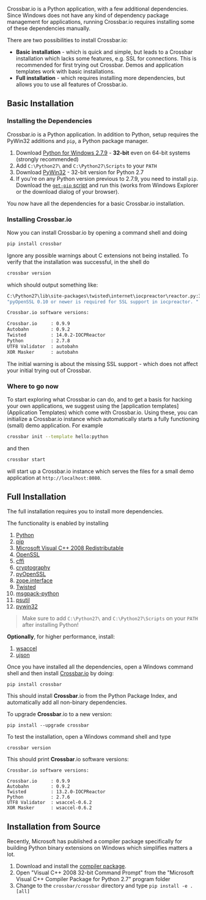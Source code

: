 Crossbar.io is a Python application, with a few additional dependencies. Since Windows does not have any kind of dependency package management for applications, running Crossbar.io requires installing some of these dependencies manually.

There are two possibilities to install Crossbar.io:

* **Basic installation** - which is quick and simple, but leads to a Crossbar installation which lacks some features, e.g. SSL for connections. This is recommended for first trying out Crossbar. Demos and application templates work with basic installations.
* **Full installation** - which requires installing more dependencies, but allows you to use all features of Crossbar.io.

## Basic Installation

### Installing the Dependencies

Crossbar.io is a Python application. In addition to Python, setup requires the PyWin32 additions and `pip`, a Python package manager.

1. Download [Python for Windows 2.7.9](https://www.python.org/downloads/windows/) - **32-bit** even on 64-bit systems (strongly recommended)
2. Add `C:\Python27\` and `C:\Python27\Scripts` to your `PATH`
3. Download [PyWin32](http://sourceforge.net/projects/pywin32/files/pywin32/) - 32-bit version for Python 2.7
4. If you're on any Python version previous to 2.7.9, you need to install `pip`. Download the [`get-pip` script](https://bootstrap.pypa.io/get-pip.py) and run this (works from Windows Explorer or the download dialog of your browser).

You now have all the dependencies for a basic Crossbar.io installation. 

### Installing Crossbar.io

Now you can install Crossbar.io by opening a command shell and doing

```sh
pip install crossbar
```

Ignore any possible warnings about C extensions not being installed. To verify that the installation was successful, in the shell do

```sh
crossbar version
```

which should output something like:

```sh
C:\Python27\lib\site-packages\twisted\internet\iocpreactor\reactor.py:30: UserWarning: pyOpenSSL 0.10 or newer is required for SSL support in iocpreactor. It is missing, so the reactor will not support SSL APIs. 
"pyOpenSSL 0.10 or newer is required for SSL support in iocpreactor. "

Crossbar.io software versions:

Crossbar.io     : 0.9.9
Autobahn        : 0.9.2
Twisted         : 14.0.2-IOCPReactor
Python          : 2.7.8
UTF8 Validator  : autobahn
XOR Masker      : autobahn
```

The initial warning is about the missing SSL support - which does not affect your initial trying out of Crossbar.

### Where to go now

To start exploring what Crossbar.io can do, and to get a basis for hacking your own applications, we suggest using the [application templates](Application Templates) which come with Crossbar.io. Using these, you can initialize a Crossbar.io instance which automatically starts a fully functioning (small) demo application. For example

```sh
crossbar init --template hello:python
```

and then

```sh
crossbar start
```

will start up a Crossbar.io instance which serves the files for a small demo application at `http://localhost:8080`.


## Full Installation

The full installation requires you to install more dependencies. 

The functionality is enabled by installing

1. [Python](http://www.python.org/)
2. [pip](https://bootstrap.pypa.io/get-pip.py)
3. [Microsoft Visual C++ 2008 Redistributable](http://www.microsoft.com/en-us/download/details.aspx?id=29)
4. [OpenSSL](http://www.openssl.org/related/binaries.html)
5. [cffi](https://pypi.python.org/pypi/cffi)
6. [cryptography](https://pypi.python.org/pypi/cryptography)
7. [pyOpenSSL](https://pypi.python.org/pypi/pyOpenSSL)
8. [zope.interface](https://pypi.python.org/pypi/zope.interface/)
9. [Twisted](http://www.twistedmatrix.com/)
10. [msgpack-python](https://pypi.python.org/pypi/msgpack-python)
11. [psutil](https://pypi.python.org/pypi/psutil)
12. [pywin32](http://sourceforge.net/projects/pywin32/)

> Make sure to add `C:\Python27\` and `C:\Python27\Scripts` on your `PATH` after installing Python!

**Optionally**, for higher performance, install:

1. [wsaccel](https://pypi.python.org/pypi/wsaccel/)
32. [ujson](https://pypi.python.org/pypi/ujson)

Once you have installed all the dependencies, open a Windows command shell and then install [Crossbar.io](https://pypi.python.org/pypi/crossbar/) by doing:

    pip install crossbar

This should install **Crossbar**.io from the Python Package Index, and automatically add all non-binary dependencies.

To upgrade **Crossbar**.io to a new version:

    pip install --upgrade crossbar

To test the installation, open a Windows command shell and type

    crossbar version

This should print **Crossbar**.io software versions:

```
Crossbar.io software versions:

Crossbar.io     : 0.9.9
Autobahn        : 0.9.2
Twisted         : 13.2.0-IOCPReactor
Python          : 2.7.6
UTF8 Validator  : wsaccel-0.6.2
XOR Masker      : wsaccel-0.6.2
```

## Installation from Source

Recently, Microsoft has published a compiler package specifically for building Python binary extensions on Windows which simplifies matters a lot.

1. Download and install the [compiler package](http://www.microsoft.com/en-us/download/details.aspx?id=44266).
2. Open "Visual C++ 2008 32-bit Command Prompt" from the "Microsoft Visual C++ Compiler Package for Python 2.7" program folder
3. Change to the `crossbar/crossbar` directory and type `pip install -e .[all]`

